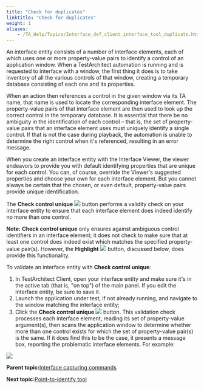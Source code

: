 ```yaml
--- 
title: "Check for duplicates"
linktitle: "Check for duplicates"
weight: 1
aliases: 
    - /TA_Help/Topics/Interface_def_client_interface_tool_duplicate.html
---
```


An interface entity consists of a number of interface elements, each of which uses one or more property-value pairs to identify a control of an application window. When a TestArchitect automation is running and is requested to interface with a window, the first thing it does is to take inventory of all the various controls of that window, creating a temporary database consisting of each one and its properties.

When an action then references a control in the given window via its TA name, that name is used to locate the corresponding interface element. The property-value pairs of that interface element are then used to look up the correct control in the temporary database. It is essential that there be no ambiguity in the identification of each control – that is, the set of property-value pairs that an interface element uses must uniquely identify a single control. If that is not the case during playback, the automation is unable to determine the right control when it's referenced, resulting in an error message.

When you create an interface entity with the Interface Viewer, the viewer endeavors to provide you with default identifying properties that are unique for each control. You can, of course, override the Viewer's suggested properties and choose your own for each interface element. But you cannot always be certain that the chosen, or even default, property-value pairs provide unique identification.

The **Check control unique** ![](/images//Images/btn.check_control_unique.png) button performs a validity check on your interface entity to ensure that each interface element does indeed identify no more than one control.

**Note:** **Check control unique** only ensures against ambiguous control identifiers in an interface element; it does not check to make sure that at least one control does indeed exist which matches the specified property-value pair\(s\). However, the **Highlight** ![](/images//Images/btn.highlight.png) button, discussed below, does provide this functionality.

To validate an interface entity with **Check control unique**:

1.  In TestArchitect Client, open your interface entity and make sure it's in the active tab \(that is, "on top"\) of the main panel. If you edit the interface entity, be sure to save it.
2.  Launch the application under test, if not already running, and navigate to the window matching the interface entity;
3.  Click the **Check control unique** ![](/images//Images/btn.check_control_unique.png) button. This validation check processes each interface element, reading its set of property-value argument\(s\), then scans the application window to determine whether more than one control exists for which the set of property-value pair\(s\) is the same. If it does find this to be the case, it presents a message box, reporting the problematic interface elements. For example:

![](/images//Images/ug_interface_definition36.png)

**Parent topic:**[Interface capturing commands](/TA_Help/Topics/Interface_def_client_interface_tool.html)

**Next topic:**[Point-to-identify tool](/TA_Help/Topics/Interface_def_client_interface_tool_identify.html)

